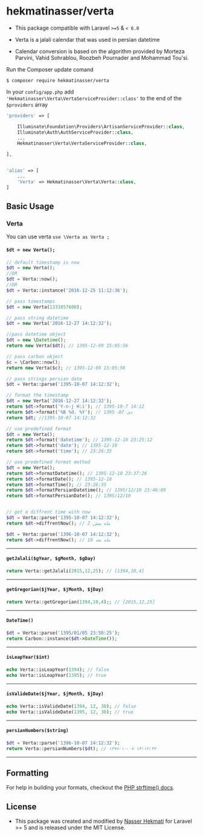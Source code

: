 
hekmatinasser/verta
======
- This package compatible with Laravel `>=5` & `< 6.0`

- Verta is a jalali calendar that was used in persian datetime

- Calendar conversion is based on the algorithm provided by Morteza Parvini, Vahid Sohrablou, Roozbeh Pournader and Mohammad Tou'si.

Run the Composer update comand

    $ composer require hekmatinasser/verta

In your `config/app.php` add `'Hekmatinasser\Verta\VertaServiceProvider::class'` to the end of the `$providers` array

```php
'providers' => [

    Illuminate\Foundation\Providers\ArtisanServiceProvider::class,
    Illuminate\Auth\AuthServiceProvider::class,
    ...
    Hekmatinasser\Verta\VertaServiceProvider::class,

],


'alias' => [
    ...
    'Verta' => Hekmatinasser\Verta\Verta::class,
]
```

<a name="basic-usage"></a>
## Basic Usage

### Verta
You can use verta
`use \Verta as Verta ;`
#### `$dt = new Verta();`
``` php
// default timestamp is now
$dt = new Verta();
//OR
$dt = Verta::now();
//OR
$dt = Verta::instance('2016-12-25 11:12:36');

// pass timestamps
$dt = new Verta(1333857600);

// pass string datetime
$dt = new Verta('2016-12-27 14:12:32');

//pass datetime object
$dt = new \Datetime();
return new Verta($dt); // 1395-12-09 15:05:56

// pass carbon object
$c = \Carbon::now();
return new Verta($c); // 1395-12-09 15:05:56

// pass strings persian date
$dt = Verta::parse('1395-10-07 14:12:32');

// format the timestamp
$dt = new Verta('2016-12-27 14:12:32');
return $dt->format('Y-n-j H:i'); // 1395-10-7 14:12
return $dt->format('%B %d، %Y'); // دی 07، 1395
return $dt; //1395-10-07 14:12:32

// use predefined format
$dt = new Verta();
return $dt->format('datetime'); // 1395-12-10 23:25:12
return $dt->format('date'); // 1395-12-10
return $dt->format('time'); // 23:26:35

// use predefined format method
$dt = new Verta();
return $dt->formatDatetime(); // 1395-12-10 23:37:26
return $dt->formatDate(); // 1395-12-10
return $dt->formatTime(); // 23:26:35
return $dt->formatPersianDatetime(); // 1395/12/10 23:46:09
return $dt->formatPersianDate(); // 1395/12/10


// get a diffrent time with now
$dt = Verta::parse('1395-10-07 14:12:32');
return $dt->diffrentNow(); // 2 ماه پیش

$dt = Verta::parse('1396-10-07 14:12:32');
return $dt->diffrentNow(); // 10 ماه بعد
```

---
#### `getJalali($gYear, $gMonth, $gDay)`
```php
return Verta::getJalali(2015,12,25); // [1394,10,4]
```
---
#### `getGregorian($jYear, $jMonth, $jDay)`
```php
return Verta::getGregorian(1394,10,4);; // [2015,12,25]
```

---
#### `DateTime()`
```php
$dt = Verta::parse('1395/01/05 23:50:25');
return Carbon::instance($dt->DateTime());

```
---
#### `isLeapYear($int)`
```php
echo Verta::isLeapYear(1394); // false
echo Verta::isLeapYear(1395); // true
```
---
#### `isValideDate($jYear, $jMonth, $jDay)`
```php
echo Verta::isValideDate(1394, 12, 30); // false
echo Verta::isValideDate(1395, 12, 30); // true
```
---
#### `persianNumbers($string)`
```php
$dt = Verta::parse('1396-10-07 14:12:32');
return Verta::persianNumbers($dt); // ۱۳۹۶-۱۰-۰۷ ۱۴:۱۲:۳۲
```
---
## Formatting ##

For help in building your formats, checkout the [PHP strftime() docs](http://php.net/manual/en/function.strftime.php).

## License ##
-  This package was created and modified by [Nasser Hekmati](https://github.com/hekmatinasser) for Laravel >= 5 and is released under the MIT License.
